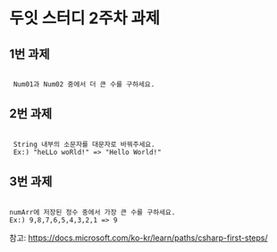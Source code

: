 # 두잇 스터디 2주차 과제



## 1번 과제

```

 Num01과 Num02 중에서 더 큰 수를 구하세요.

```


## 2번 과제


```

 String 내부의 소문자를 대문자로 바꿔주세요.
 Ex:) "heLLo woRld!" => "Hello World!"

```

## 3번 과제

```

numArr에 저장된 정수 중에서 가장 큰 수를 구하세요.
Ex:) 9,8,7,6,5,4,3,2,1 => 9

```

참고: https://docs.microsoft.com/ko-kr/learn/paths/csharp-first-steps/
